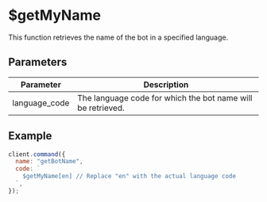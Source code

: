 # $getMyName

This function retrieves the name of the bot in a specified language.

## Parameters

| Parameter      | Description                                               |
| -------------- | --------------------------------------------------------- |
| language_code  | The language code for which the bot name will be retrieved. |

## Example

```js
client.command({
  name: "getBotName",
  code: `
    $getMyName[en] // Replace "en" with the actual language code
  `,
});
```